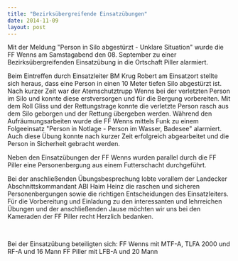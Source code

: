 ```yaml
---
title: "Bezirksübergreifende Einsatzübungen"
date: 2014-11-09
layout: post
---
```


Mit der Meldung "Person in Silo abgestürzt - Unklare Situation" wurde die FF Wenns am Samstagabend den 08. September zu einer Bezirksübergreifenden Einsatzübung in die Ortschaft Piller alarmiert.

Beim Eintreffen durch Einsatzleiter BM Krug Robert am Einsatzort stellte sich heraus, dass eine Person in einen 10 Meter tiefen Silo abgestürzt ist. Nach kurzer Zeit war der Atemschutztrupp Wenns bei der verletzten Person im Silo und konnte diese erstversorgen und für die Bergung vorbereiten. Mit dem Roll Gliss und der Rettungstrage konnte die verletzte Person rasch aus dem Silo geborgen und der Rettung übergeben werden. Während den Aufräumungsarbeiten wurde die FF Wenns mittels Funk zu einem Folgeeinsatz "Person in Notlage - Person im Wasser, Badesee" alarmiert. Auch diese Übung konnte nach kurzer Zeit erfolgreich abgearbeitet und die Person in Sicherheit gebracht werden.

Neben den Einsatzübungen der FF Wenns wurden parallel durch die FF Piller eine Personenbergung aus einem Futterschacht durchgeführt.

Bei der anschließenden Übungsbesprechung lobte vorallem der Landecker Abschnittskommandant ABI Haim Heinz die raschen und sicheren Personenbergungen sowie die richtigen Entscheidungen des Einsatzleiters. Für die Vorbereitung und Einladung zu den interessanten und lehrreichen Übungen und der anschließenden Jause möchten wir uns bei den Kameraden der FF Piller recht Herzlich bedanken.

 

Bei der Einsatzübung beteiligten sich:
FF Wenns mit MTF-A, TLFA 2000 und RF-A und 16 Mann
FF Piller mit LFB-A und 20 Mann
